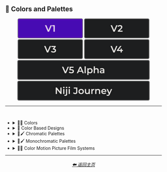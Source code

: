 <h2>🎨 Colors and Palettes</h2>

<div align="center">

[<img src="/Images/Repo_Parts/Buttons/Version_Buttons/button_version_V1_active.webp?raw=true" alt="MidJourney V1" height="64" />](/Pages/MJ_V1/Style_Pages/Sphere/Colors_and_Palettes.md)
[<img src="/Images/Repo_Parts/Buttons/Version_Buttons/button_version_V2_inactive.webp?raw=true" alt="MidJourney V2" height="64" />](/Pages/MJ_V2/Style_Pages/Sphere/Colors_and_Palettes.md)
[<img src="/Images/Repo_Parts/Buttons/Version_Buttons/button_version_V3_inactive.webp?raw=true" alt="MidJourney V3" height="64" />](/Pages/MJ_V3/Style_Pages/Sphere/Colors_and_Palettes.md)
[<img src="/Images/Repo_Parts/Buttons/Version_Buttons/button_version_V4_inactive.webp?raw=true" alt="MidJourney V4" height="64" />](/Pages/MJ_V4/Style_Pages/Just_The_Style/Colors_and_Palettes.md)
<br>
[<img src="/Images/Repo_Parts/Buttons/Version_Buttons/button_version_V5_Alpha_inactive_half.webp?raw=true" alt="MidJourney V5" height="64" />](/Pages/MJ_V5/Style_Pages/Just_The_Style/Colors_and_Palettes.md)
[<img src="/Images/Repo_Parts/Buttons/Version_Buttons/button_version_niji_inactive_half.webp?raw=true" alt="Niji Journey" height="64" />](/Pages/Niji_Journey/Style_Pages/Colors_and_Palettes.md)

</div>

<hr>
<br>


- <details><summary>🎨🔴 Colors</summary><p><div align="center">

	| White | Black | Brown |
	| :-: | :-: | :-: |
	| <img src="/Images/MJ_V1/Midjourney_Styles_(sphere)/sphere_White.webp?raw=true" width="256" /> | <img src="/Images/MJ_V1/Midjourney_Styles_(sphere)/sphere_Black.webp?raw=true" width="256" /> | <img src="/Images/MJ_V1/Midjourney_Styles_(sphere)/sphere_Brown.webp?raw=true" width="256" /> |
	
	<br>
	
	| Light-Gray | Gray | Dark-Gray |
	| :-: | :-: | :-: |
	| <img src="/Images/MJ_V1/Midjourney_Styles_(sphere)/sphere_Light-Gray.webp?raw=true" width="256" /> | <img src="/Images/MJ_V1/Midjourney_Styles_(sphere)/sphere_Gray.webp?raw=true" width="256" /> | <img src="/Images/MJ_V1/Midjourney_Styles_(sphere)/sphere_Dark-Gray.webp?raw=true" width="256" /> |
	
	<br>
	
	| Maroon | Red | Orange |
	| :-: | :-: | :-: |
	| <img src="/Images/MJ_V1/Midjourney_Styles_(sphere)/sphere_Maroon.webp?raw=true" width="256" /> | <img src="/Images/MJ_V1/Midjourney_Styles_(sphere)/sphere_Red.webp?raw=true" width="256" /> | <img src="/Images/MJ_V1/Midjourney_Styles_(sphere)/sphere_Orange.webp?raw=true" width="256" /> |
	
	<br>
	
	| Yellow | Lime | Green |
	| :-: | :-: | :-: |
	| <img src="/Images/MJ_V1/Midjourney_Styles_(sphere)/sphere_Yellow.webp?raw=true" width="256" /> | <img src="/Images/MJ_V1/Midjourney_Styles_(sphere)/sphere_Lime.webp?raw=true" width="256" /> | <img src="/Images/MJ_V1/Midjourney_Styles_(sphere)/sphere_Green.webp?raw=true" width="256" /> |

	<br>
	
	| Cyan | Teal | Blue |
	| :-: | :-: | :-: |
	| <img src="/Images/MJ_V1/Midjourney_Styles_(sphere)/sphere_Cyan.webp?raw=true" width="256" /> | <img src="/Images/MJ_V1/Midjourney_Styles_(sphere)/sphere_Teal.webp?raw=true" width="256" /> | <img src="/Images/MJ_V1/Midjourney_Styles_(sphere)/sphere_Blue.webp?raw=true" width="256" /> |
	
	<br>
	
	| Indigo | Purple | Violet |
	| :-: | :-: | :-: |
	| <img src="/Images/MJ_V1/Midjourney_Styles_(sphere)/sphere_Indigo.webp?raw=true" width="256" /> | <img src="/Images/MJ_V1/Midjourney_Styles_(sphere)/sphere_Purple.webp?raw=true" width="256" /> | <img src="/Images/MJ_V1/Midjourney_Styles_(sphere)/sphere_Violet.webp?raw=true" width="256" /> |
	
	<br>
	
	| Fuchsia | Magenta | Pink |
	| :-: | :-: | :-: |
	| <img src="/Images/MJ_V1/Midjourney_Styles_(sphere)/sphere_Fuchsia.webp?raw=true" width="256" /> | <img src="/Images/MJ_V1/Midjourney_Styles_(sphere)/sphere_Magenta.webp?raw=true" width="256" /> | <img src="/Images/MJ_V1/Midjourney_Styles_(sphere)/sphere_Pink.webp?raw=true" width="256" /> |

	</div></p></details>


- <details><summary>🎨 Color Based Designs</summary><p><div align="center">

	| Gradient | Vibrance |
	| :-: | :-: |
	| <img src="/Images/MJ_V1/Midjourney_Styles_(sphere)/sphere_Gradient.webp?raw=true" width="256" /> | <img src="/Images/MJ_V1/Midjourney_Styles_(sphere)/sphere_Vibrance.webp?raw=true" width="256" /> |
	
	<br>
	
	| Spectrum |
	| :-: |
	| <img src="/Images/MJ_V1/Midjourney_Styles_(sphere)/sphere_Spectrum.webp?raw=true" width="256" /> |

  </p></details>


- <details><summary>🎨🖌 Chromatic Palettes</summary><p><div align="center">

	| Warm Color Palette | Cool Color Palette | Inverted Colors |
	| :-: | :-: | :-: |
	| <img src="/Images/MJ_V1/Midjourney_Styles_(sphere)/sphere_Warm_Color_Palette.webp?raw=true" width="256" /> | <img src="/Images/MJ_V1/Midjourney_Styles_(sphere)/sphere_Cool_Color_Palette.webp?raw=true" width="256" /> | <img src="/Images/MJ_V1/Midjourney_Styles_(sphere)/sphere_Inverted_Colors.webp?raw=true" width="256" /> |
	
	<br>
	
	| Colorful |
	| :-: |
	| <img src="/Images/MJ_V1/Midjourney_Styles_(sphere)/sphere_Colorful.webp?raw=true" width="256" /> |
	
	<br>
	
	| Saturated | Neon | Electric Colors |
	| :-: | :-: | :-: |
	| <img src="/Images/MJ_V1/Midjourney_Styles_(sphere)/sphere_Saturated.webp?raw=true" width="256" /> | <img src="/Images/MJ_V1/Midjourney_Styles_(sphere)/sphere_Neon.webp?raw=true" width="256" /> | <img src="/Images/MJ_V1/Midjourney_Styles_(sphere)/sphere_Electric_Colors.webp?raw=true" width="256" /> |

  </div></p></details>


- <details><summary>🎨🖌 Monochromatic Palettes</summary><p><div align="center">

	| Monochrome | Black and White |
	| :-: | :-: |
	| <img src="/Images/MJ_V1/Midjourney_Styles_(sphere)/sphere_Monochrome.webp?raw=true" width="256" /> | <img src="/Images/MJ_V1/Midjourney_Styles_(sphere)/sphere_Black_and_White.webp?raw=true" width="256" /> |
	
	<br>
	
	| Desaturated | Sepia |
	| :-: | :-: |
	| <img src="/Images/MJ_V1/Midjourney_Styles_(sphere)/sphere_Desaturated.webp?raw=true" width="256" /> | <img src="/Images/MJ_V1/Midjourney_Styles_(sphere)/sphere_Sepia.webp?raw=true" width="256" /> |

	</div></p></details>


- <details><summary>🎨🎥 Color Motion Picture Film Systems</summary><p><div align="center">

	| Technicolor |
	| :-: |
	| <img src="/Images/MJ_V1/Midjourney_Styles_(sphere)/sphere_Technicolor.webp?raw=true" width="256" /> |

	</div></p></details>


<hr><!--------------->
<div align="center">
<h6><a href="/README.md">⬅ 返回主页</a></h6>
</div>